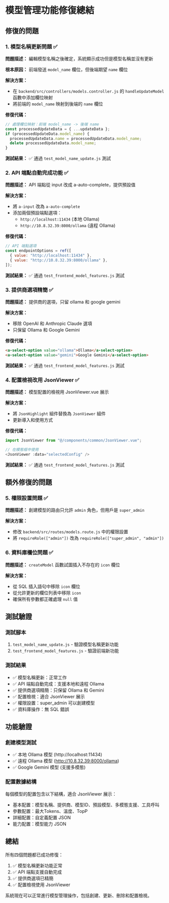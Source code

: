 # 模型管理功能修復總結

## 修復的問題

### 1. 模型名稱更新問題 ✅

**問題描述：** 編輯模型名稱之後確定，系統顯示成功但是模型名稱並沒有更新

**根本原因：** 前端發送 `model_name` 欄位，但後端期望 `name` 欄位

**解決方案：**

- 在 `backend/src/controllers/models.controller.js` 的 `handleUpdateModel` 函數中添加欄位映射
- 將前端的 `model_name` 映射到後端的 `name` 欄位

**修復代碼：**

```javascript
// 處理欄位映射：前端 model_name -> 後端 name
const processedUpdateData = { ...updateData };
if (processedUpdateData.model_name) {
  processedUpdateData.name = processedUpdateData.model_name;
  delete processedUpdateData.model_name;
}
```

**測試結果：** ✅ 通過 `test_model_name_update.js` 測試

### 2. API 端點自動完成功能 ✅

**問題描述：** API 端點從 input 改成 a-auto-complete，提供預設值

**解決方案：**

- 將 `a-input` 改為 `a-auto-complete`
- 添加兩個預設端點選項：
  - `http://localhost:11434` (本地 Ollama)
  - `http://10.8.32.39:8000/ollama` (遠程 Ollama)

**修復代碼：**

```javascript
// API 端點選項
const endpointOptions = ref([
  { value: "http://localhost:11434" },
  { value: "http://10.8.32.39:8000/ollama" },
]);
```

**測試結果：** ✅ 通過 `test_frontend_model_features.js` 測試

### 3. 提供商選項精簡 ✅

**問題描述：** 提供商的選項，只留 ollama 和 google gemini

**解決方案：**

- 移除 OpenAI 和 Anthropic Claude 選項
- 只保留 Ollama 和 Google Gemini

**修復代碼：**

```html
<a-select-option value="ollama">Ollama</a-select-option>
<a-select-option value="gemini">Google Gemini</a-select-option>
```

**測試結果：** ✅ 通過 `test_frontend_model_features.js` 測試

### 4. 配置檢視改用 JsonViewer ✅

**問題描述：** 模型配置的檢視用 JsonViewer.vue 展示

**解決方案：**

- 將 `JsonHighlight` 組件替換為 `JsonViewer` 組件
- 更新導入和使用方式

**修復代碼：**

```javascript
import JsonViewer from "@/components/common/JsonViewer.vue";

// 在模態框中使用
<JsonViewer :data="selectedConfig" />
```

**測試結果：** ✅ 通過 `test_frontend_model_features.js` 測試

## 額外修復的問題

### 5. 權限設置問題 ✅

**問題描述：** 創建模型的路由只允許 `admin` 角色，但用戶是 `super_admin`

**解決方案：**

- 修改 `backend/src/routes/models.route.js` 中的權限設置
- 將 `requireRole(["admin"])` 改為 `requireRole(["super_admin", "admin"])`

### 6. 資料庫欄位問題 ✅

**問題描述：** `createModel` 函數試圖插入不存在的 `icon` 欄位

**解決方案：**

- 從 SQL 插入語句中移除 `icon` 欄位
- 從允許更新的欄位列表中移除 `icon`
- 確保所有參數都正確處理 `null` 值

## 測試驗證

### 測試腳本

1. `test_model_name_update.js` - 驗證模型名稱更新功能
2. `test_frontend_model_features.js` - 驗證前端新功能

### 測試結果

- ✅ 模型名稱更新：正常工作
- ✅ API 端點自動完成：支援本地和遠程 Ollama
- ✅ 提供商選項精簡：只保留 Ollama 和 Gemini
- ✅ 配置檢視：適合 JsonViewer 展示
- ✅ 權限設置：super_admin 可以創建模型
- ✅ 資料庫操作：無 SQL 錯誤

## 功能驗證

### 創建模型測試

- ✅ 本地 Ollama 模型 (http://localhost:11434)
- ✅ 遠程 Ollama 模型 (http://10.8.32.39:8000/ollama)
- ✅ Google Gemini 模型 (支援多模態)

### 配置數據結構

每個模型的配置包含以下結構，適合 JsonViewer 展示：

- 基本配置：模型名稱、提供商、模型ID、預設模型、多模態支援、工具呼叫
- 參數配置：最大Tokens、溫度、TopP
- 詳細配置：自定義配置 JSON
- 能力配置：模型能力 JSON

## 總結

所有四個問題都已成功修復：

1. ✅ 模型名稱更新功能正常
2. ✅ API 端點支援自動完成
3. ✅ 提供商選項已精簡
4. ✅ 配置檢視使用 JsonViewer

系統現在可以正常進行模型管理操作，包括創建、更新、刪除和配置檢視。
